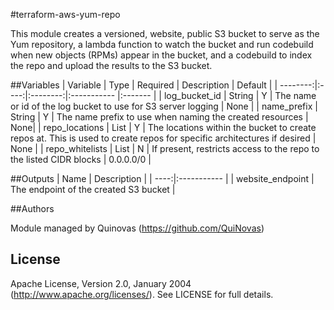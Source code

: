 #terraform-aws-yum-repo

This module creates a versioned, website, public S3 bucket to serve as the Yum repository, 
a lambda function to watch the bucket and run codebuild when new objects (RPMs) appear in the bucket,
and a codebuild to index the repo and upload the results to the S3 bucket.

##Variables
| Variable | Type | Required | Description | Default |
| --------:|:----:|:--------:|:----------- |:------- |
| log_bucket_id | String | Y | The name or id of the log bucket to use for S3 server logging | None |
| name_prefix | String | Y | The name prefix to use when naming the created resources | None|
| repo_locations | List | Y | The locations within the bucket to create repos at. This is used to create repos for specific architectures if desired | None |
| repo_whitelists | List | N | If present, restricts access to the repo to the listed CIDR blocks | 0.0.0.0/0 |

##Outputs
| Name | Description |
| ----:|:----------- |
| website_endpoint | The endpoint of the created S3 bucket |

##Authors

Module managed by Quinovas (https://github.com/QuiNovas)

## License

Apache License, Version 2.0, January 2004 (http://www.apache.org/licenses/). See LICENSE for full details.